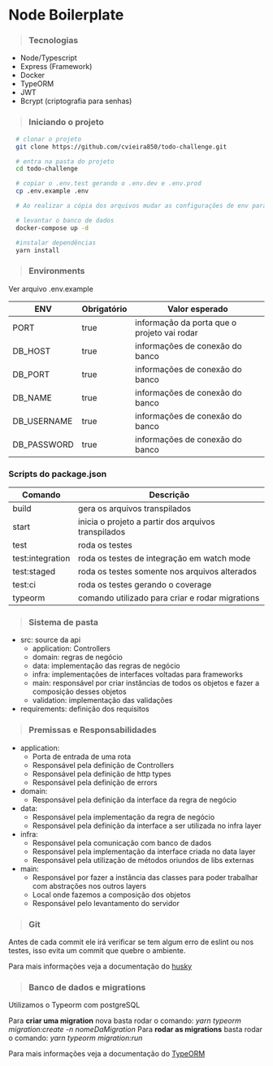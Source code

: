 Node Boilerplate
==================

> ### Tecnologias

* Node/Typescript
* Express (Framework)
* Docker
* TypeORM
* JWT
* Bcrypt (criptografia para senhas)

> ### Iniciando o projeto

```bash
  # clonar o projeto
  git clone https://github.com/cvieira850/todo-challenge.git

  # entra na pasta do projeto
  cd todo-challenge

  # copiar o .env.test gerando o .env.dev e .env.prod
  cp .env.example .env

  # Ao realizar a cópia dos arquivos mudar as configurações de env para o uso

  # levantar o banco de dados
  docker-compose up -d

  #instalar dependências
  yarn install
```
> ### Environments

Ver arquivo .env.example


|         ENV         | Obrigatório |                    Valor esperado                  |
| ------------------- | ----------- | -------------------------------------------------- |
| PORT                | true        | informação da porta que o projeto vai rodar        |
| DB_HOST             | true        | informações de conexão do banco                    |
| DB_PORT             | true        | informações de conexão do banco                    |
| DB_NAME             | true        | informações de conexão do banco                    |
| DB_USERNAME         | true        | informações de conexão do banco                    |
| DB_PASSWORD         | true        | informações de conexão do banco                    |


### Scripts do package.json

|     Comando     |                   Descrição                         |
| --------------- | --------------------------------------------------- |
| build           | gera os arquivos transpilados                       |
| start           | inicia o projeto a partir dos arquivos transpilados |
| test            | roda os testes                                      |
| test:integration| roda os testes de integração em watch mode          |
| test:staged     | roda os testes somente nos arquivos alterados       |
| test:ci         | roda os testes gerando o coverage                   |
| typeorm         | comando utilizado para criar e rodar migrations     |

> ### Sistema de pasta

* src: source da api
  * application: Controllers
  * domain: regras de negócio
  * data: implementação das regras de negócio
  * infra: implementações de interfaces voltadas para frameworks
  * main: responsável por criar instâncias de todos os objetos e fazer a composição desses objetos
  * validation: implementação das validações
* requirements: definição dos requisitos

> ### Premissas e Responsabilidades

* application:
  * Porta de entrada de uma rota
  * Responsável pela definição de Controllers
  * Responsável pela definição de http types
  * Responsável pela definição de errors
* domain:
  * Responsável pela definição da interface da regra de negócio
* data:
  * Responsável pela implementação da regra de negócio
  * Responsável pela definição da interface a ser utilizada no infra layer
* infra:
  * Responsável pela comunicação com banco de dados
  * Responsável pela implementação da interface criada no data layer
  * Responsável pela utilização de métodos oriundos de libs externas
* main:
  * Responsável por fazer a instância das classes para poder trabalhar com abstrações nos outros layers
  * Local onde fazemos a composição dos objetos
  * Responsável pelo levantamento do servidor

> ### Git

Antes de cada commit ele irá verificar se tem algum erro de eslint ou nos testes,
isso evita um commit que quebre o ambiente.

Para mais informações veja a documentação do
[husky](https://github.com/typicode/husky)

> ### Banco de dados e migrations
  Utilizamos o Typeorm com postgreSQL

  Para **criar uma migration** nova basta rodar o comando: *yarn typeorm migration:create -n nomeDaMigration*
  Para **rodar as migrations** basta rodar o comando: *yarn typeorm migration:run*

  Para mais informações veja a documentação do [TypeORM](https://typeorm.io/#/)
